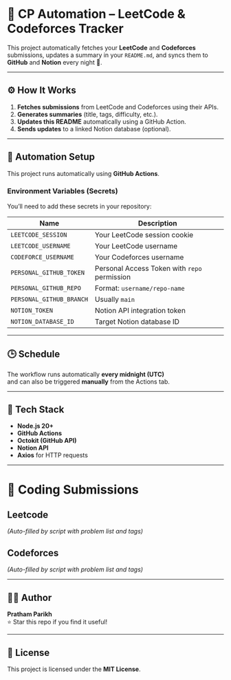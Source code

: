 # 🧠 CP Automation – LeetCode & Codeforces Tracker

This project automatically fetches your **LeetCode** and **Codeforces** submissions, updates a summary in your `README.md`, and syncs them to **GitHub** and **Notion** every night 🌙.

---

## ⚙️ How It Works

1. **Fetches submissions** from LeetCode and Codeforces using their APIs.  
2. **Generates summaries** (title, tags, difficulty, etc.).  
3. **Updates this README** automatically using a GitHub Action.  
4. **Sends updates** to a linked Notion database (optional).

---

## 🚀 Automation Setup

This project runs automatically using **GitHub Actions**.

### Environment Variables (Secrets)
You’ll need to add these secrets in your repository:

| Name | Description |
|------|--------------|
| `LEETCODE_SESSION` | Your LeetCode session cookie |
| `LEETCODE_USERNAME` | Your LeetCode username |
| `CODEFORCE_USERNAME` | Your Codeforces username |
| `PERSONAL_GITHUB_TOKEN` | Personal Access Token with `repo` permission |
| `PERSONAL_GITHUB_REPO` | Format: `username/repo-name` |
| `PERSONAL_GITHUB_BRANCH` | Usually `main` |
| `NOTION_TOKEN` | Notion API integration token |
| `NOTION_DATABASE_ID` | Target Notion database ID |

---

## 🕒 Schedule

The workflow runs automatically **every midnight (UTC)**  
and can also be triggered **manually** from the Actions tab.

---

## 🧩 Tech Stack

- **Node.js 20+**
- **GitHub Actions**
- **Octokit (GitHub API)**
- **Notion API**
- **Axios** for HTTP requests

---

# 🧮 Coding Submissions

## Leetcode

*(Auto-filled by script with problem list and tags)*

## Codeforces

*(Auto-filled by script with problem list and tags)*

---

## 🧑‍💻 Author

**Pratham Parikh**  
⭐ Star this repo if you find it useful!

---

## 📄 License

This project is licensed under the **MIT License**.
